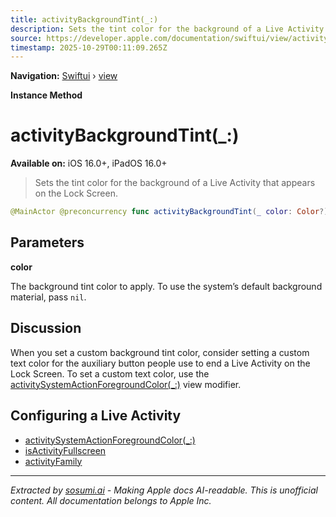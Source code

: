 ```yaml
---
title: activityBackgroundTint(_:)
description: Sets the tint color for the background of a Live Activity that appears on the Lock Screen.
source: https://developer.apple.com/documentation/swiftui/view/activitybackgroundtint(_:)
timestamp: 2025-10-29T00:11:09.265Z
---
```


**Navigation:** [Swiftui](/documentation/swiftui) › [view](/documentation/swiftui/view)

**Instance Method**

# activityBackgroundTint(_:)

**Available on:** iOS 16.0+, iPadOS 16.0+

> Sets the tint color for the background of a Live Activity that appears on the Lock Screen.

```swift
@MainActor @preconcurrency func activityBackgroundTint(_ color: Color?) -> some View
```

## Parameters

**color**

The background tint color to apply. To use the system’s default background material, pass `nil`.



## Discussion

When you set a custom background tint color, consider setting a custom text color for the auxiliary button people use to end a Live Activity on the Lock Screen. To set a custom text color, use the [activitySystemActionForegroundColor(_:)](/documentation/SwiftUI/View/activitySystemActionForegroundColor(_:)) view modifier.

## Configuring a Live Activity

- [activitySystemActionForegroundColor(_:)](/documentation/swiftui/view/activitysystemactionforegroundcolor(_:))
- [isActivityFullscreen](/documentation/swiftui/environmentvalues/isactivityfullscreen)
- [activityFamily](/documentation/swiftui/environmentvalues/activityfamily)

---

*Extracted by [sosumi.ai](https://sosumi.ai) - Making Apple docs AI-readable.*
*This is unofficial content. All documentation belongs to Apple Inc.*
